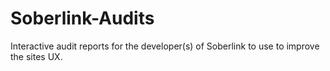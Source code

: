# Soberlink-Audits
Interactive audit reports for the developer(s) of Soberlink to use to improve the sites UX.
